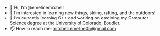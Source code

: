 - 👋 Hi, I’m @emelinemitchell
- 👀 I’m interested in learning new things, skiing, rafting, and the outdoors!
- 🌱 I’m currently learning C++ and working on optaining my Computer Science degree at the University of Colorado, Boudler. 
- 📫 How to reach me: mitchell.emeline05@gmail.com 

<!---
emelinemitchell/emelinemitchell is a ✨ special ✨ repository because its `README.md` (this file) appears on your GitHub profile.
You can click the Preview link to take a look at your changes.
--->
